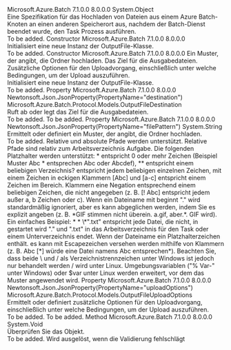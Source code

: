 <Type Name="OutputFile" FullName="Microsoft.Azure.Batch.Protocol.Models.OutputFile">
  <TypeSignature Language="C#" Value="public class OutputFile" />
  <TypeSignature Language="ILAsm" Value=".class public auto ansi beforefieldinit OutputFile extends System.Object" />
  <TypeSignature Language="DocId" Value="T:Microsoft.Azure.Batch.Protocol.Models.OutputFile" />
  <TypeSignature Language="VB.NET" Value="Public Class OutputFile" />
  <TypeSignature Language="F#" Value="type OutputFile = class" />
  <AssemblyInfo>
    <AssemblyName>Microsoft.Azure.Batch</AssemblyName>
    <AssemblyVersion>7.1.0.0</AssemblyVersion>
    <AssemblyVersion>8.0.0.0</AssemblyVersion>
  </AssemblyInfo>
  <Base>
    <BaseTypeName>System.Object</BaseTypeName>
  </Base>
  <Interfaces />
  <Docs>
    <summary>
            Eine Spezifikation für das Hochladen von Dateien aus einem Azure Batch-Knoten an einen anderen Speicherort aus, nachdem der Batch-Dienst beendet wurde, den Task Prozess ausführen.
            </summary>
    <remarks>To be added.</remarks>
  </Docs>
  <Members>
    <Member MemberName=".ctor">
      <MemberSignature Language="C#" Value="public OutputFile ();" />
      <MemberSignature Language="ILAsm" Value=".method public hidebysig specialname rtspecialname instance void .ctor() cil managed" />
      <MemberSignature Language="DocId" Value="M:Microsoft.Azure.Batch.Protocol.Models.OutputFile.#ctor" />
      <MemberSignature Language="VB.NET" Value="Public Sub New ()" />
      <MemberType>Constructor</MemberType>
      <AssemblyInfo>
        <AssemblyName>Microsoft.Azure.Batch</AssemblyName>
        <AssemblyVersion>7.1.0.0</AssemblyVersion>
        <AssemblyVersion>8.0.0.0</AssemblyVersion>
      </AssemblyInfo>
      <Parameters />
      <Docs>
        <summary>
            Initialisiert eine neue Instanz der OutputFile-Klasse.
            </summary>
        <remarks>To be added.</remarks>
      </Docs>
    </Member>
    <Member MemberName=".ctor">
      <MemberSignature Language="C#" Value="public OutputFile (string filePattern, Microsoft.Azure.Batch.Protocol.Models.OutputFileDestination destination, Microsoft.Azure.Batch.Protocol.Models.OutputFileUploadOptions uploadOptions);" />
      <MemberSignature Language="ILAsm" Value=".method public hidebysig specialname rtspecialname instance void .ctor(string filePattern, class Microsoft.Azure.Batch.Protocol.Models.OutputFileDestination destination, class Microsoft.Azure.Batch.Protocol.Models.OutputFileUploadOptions uploadOptions) cil managed" />
      <MemberSignature Language="DocId" Value="M:Microsoft.Azure.Batch.Protocol.Models.OutputFile.#ctor(System.String,Microsoft.Azure.Batch.Protocol.Models.OutputFileDestination,Microsoft.Azure.Batch.Protocol.Models.OutputFileUploadOptions)" />
      <MemberSignature Language="VB.NET" Value="Public Sub New (filePattern As String, destination As OutputFileDestination, uploadOptions As OutputFileUploadOptions)" />
      <MemberSignature Language="F#" Value="new Microsoft.Azure.Batch.Protocol.Models.OutputFile : string * Microsoft.Azure.Batch.Protocol.Models.OutputFileDestination * Microsoft.Azure.Batch.Protocol.Models.OutputFileUploadOptions -&gt; Microsoft.Azure.Batch.Protocol.Models.OutputFile" Usage="new Microsoft.Azure.Batch.Protocol.Models.OutputFile (filePattern, destination, uploadOptions)" />
      <MemberType>Constructor</MemberType>
      <AssemblyInfo>
        <AssemblyName>Microsoft.Azure.Batch</AssemblyName>
        <AssemblyVersion>7.1.0.0</AssemblyVersion>
        <AssemblyVersion>8.0.0.0</AssemblyVersion>
      </AssemblyInfo>
      <Parameters>
        <Parameter Name="filePattern" Type="System.String" />
        <Parameter Name="destination" Type="Microsoft.Azure.Batch.Protocol.Models.OutputFileDestination" />
        <Parameter Name="uploadOptions" Type="Microsoft.Azure.Batch.Protocol.Models.OutputFileUploadOptions" />
      </Parameters>
      <Docs>
        <param name="filePattern">Ein Muster, der angibt, die Ordner hochladen.</param>
        <param name="destination">Das Ziel für die Ausgabedateien.</param>
        <param name="uploadOptions">Zusätzliche Optionen für den Uploadvorgang, einschließlich unter welche Bedingungen, um der Upload auszuführen.</param>
        <summary>
            Initialisiert eine neue Instanz der OutputFile-Klasse.
            </summary>
        <remarks>To be added.</remarks>
      </Docs>
    </Member>
    <Member MemberName="Destination">
      <MemberSignature Language="C#" Value="public Microsoft.Azure.Batch.Protocol.Models.OutputFileDestination Destination { get; set; }" />
      <MemberSignature Language="ILAsm" Value=".property instance class Microsoft.Azure.Batch.Protocol.Models.OutputFileDestination Destination" />
      <MemberSignature Language="DocId" Value="P:Microsoft.Azure.Batch.Protocol.Models.OutputFile.Destination" />
      <MemberSignature Language="VB.NET" Value="Public Property Destination As OutputFileDestination" />
      <MemberSignature Language="F#" Value="member this.Destination : Microsoft.Azure.Batch.Protocol.Models.OutputFileDestination with get, set" Usage="Microsoft.Azure.Batch.Protocol.Models.OutputFile.Destination" />
      <MemberType>Property</MemberType>
      <AssemblyInfo>
        <AssemblyName>Microsoft.Azure.Batch</AssemblyName>
        <AssemblyVersion>7.1.0.0</AssemblyVersion>
        <AssemblyVersion>8.0.0.0</AssemblyVersion>
      </AssemblyInfo>
      <Attributes>
        <Attribute>
          <AttributeName>Newtonsoft.Json.JsonProperty(PropertyName="destination")</AttributeName>
        </Attribute>
      </Attributes>
      <ReturnValue>
        <ReturnType>Microsoft.Azure.Batch.Protocol.Models.OutputFileDestination</ReturnType>
      </ReturnValue>
      <Docs>
        <summary>
            Ruft ab oder legt das Ziel für die Ausgabedateien.
            </summary>
        <value>To be added.</value>
        <remarks>To be added.</remarks>
      </Docs>
    </Member>
    <Member MemberName="FilePattern">
      <MemberSignature Language="C#" Value="public string FilePattern { get; set; }" />
      <MemberSignature Language="ILAsm" Value=".property instance string FilePattern" />
      <MemberSignature Language="DocId" Value="P:Microsoft.Azure.Batch.Protocol.Models.OutputFile.FilePattern" />
      <MemberSignature Language="VB.NET" Value="Public Property FilePattern As String" />
      <MemberSignature Language="F#" Value="member this.FilePattern : string with get, set" Usage="Microsoft.Azure.Batch.Protocol.Models.OutputFile.FilePattern" />
      <MemberType>Property</MemberType>
      <AssemblyInfo>
        <AssemblyName>Microsoft.Azure.Batch</AssemblyName>
        <AssemblyVersion>7.1.0.0</AssemblyVersion>
        <AssemblyVersion>8.0.0.0</AssemblyVersion>
      </AssemblyInfo>
      <Attributes>
        <Attribute>
          <AttributeName>Newtonsoft.Json.JsonProperty(PropertyName="filePattern")</AttributeName>
        </Attribute>
      </Attributes>
      <ReturnValue>
        <ReturnType>System.String</ReturnType>
      </ReturnValue>
      <Docs>
        <summary>
            Ermittelt oder definiert ein Muster, der angibt, die Ordner hochladen.
            </summary>
        <value>To be added.</value>
        <remarks>
            Relative und absolute Pfade werden unterstützt. Relative Pfade sind relativ zum Arbeitsverzeichnis Aufgabe. Die folgenden Platzhalter werden unterstützt: * entspricht 0 oder mehr Zeichen (Beispiel Muster Abc * entsprechen Abc oder Abcdef), ** entspricht einem beliebigen Verzeichnis? entspricht jedem beliebigen einzelnen Zeichen, mit einem Zeichen in eckigen Klammern [Abc] und [a-c] entspricht einem Zeichen im Bereich. Klammern eine Negation entsprechend einem beliebigen Zeichen, die nicht angegeben (z. B. [! Abc] entspricht jedem außer a, b Zeichen oder c). Wenn ein Dateiname mit beginnt "." wird standardmäßig ignoriert, aber es kann abgeglichen werden, indem Sie es explizit angeben (z. B. *GIF stimmen nicht überein. a.gif, aber.*. GIF wird). Ein einfaches Beispiel: * * \*".txt" entspricht jede Datei, die nicht, in gestartet wird "." und ".txt" in das Arbeitsverzeichnis für den Task oder einem Unterverzeichnis endet. Wenn der Dateiname ein Platzhalterzeichen enthält. es kann mit Escapezeichen versehen werden mithilfe von Klammern (z. B. Abc [*] würde eine Datei namens Abc entsprechen*). Beachten Sie, dass beide \ und / als Verzeichnistrennzeichen unter Windows ist jedoch nur behandelt werden / wird unter Linux. Umgebungsvariablen ("% Var-" unter Windows) oder $var unter Linux werden erweitert, vor dem das Muster angewendet wird.
            </remarks>
      </Docs>
    </Member>
    <Member MemberName="UploadOptions">
      <MemberSignature Language="C#" Value="public Microsoft.Azure.Batch.Protocol.Models.OutputFileUploadOptions UploadOptions { get; set; }" />
      <MemberSignature Language="ILAsm" Value=".property instance class Microsoft.Azure.Batch.Protocol.Models.OutputFileUploadOptions UploadOptions" />
      <MemberSignature Language="DocId" Value="P:Microsoft.Azure.Batch.Protocol.Models.OutputFile.UploadOptions" />
      <MemberSignature Language="VB.NET" Value="Public Property UploadOptions As OutputFileUploadOptions" />
      <MemberSignature Language="F#" Value="member this.UploadOptions : Microsoft.Azure.Batch.Protocol.Models.OutputFileUploadOptions with get, set" Usage="Microsoft.Azure.Batch.Protocol.Models.OutputFile.UploadOptions" />
      <MemberType>Property</MemberType>
      <AssemblyInfo>
        <AssemblyName>Microsoft.Azure.Batch</AssemblyName>
        <AssemblyVersion>7.1.0.0</AssemblyVersion>
        <AssemblyVersion>8.0.0.0</AssemblyVersion>
      </AssemblyInfo>
      <Attributes>
        <Attribute>
          <AttributeName>Newtonsoft.Json.JsonProperty(PropertyName="uploadOptions")</AttributeName>
        </Attribute>
      </Attributes>
      <ReturnValue>
        <ReturnType>Microsoft.Azure.Batch.Protocol.Models.OutputFileUploadOptions</ReturnType>
      </ReturnValue>
      <Docs>
        <summary>
            Ermittelt oder definiert zusätzliche Optionen für den Uploadvorgang, einschließlich unter welche Bedingungen, um der Upload auszuführen.
            </summary>
        <value>To be added.</value>
        <remarks>To be added.</remarks>
      </Docs>
    </Member>
    <Member MemberName="Validate">
      <MemberSignature Language="C#" Value="public virtual void Validate ();" />
      <MemberSignature Language="ILAsm" Value=".method public hidebysig newslot virtual instance void Validate() cil managed" />
      <MemberSignature Language="DocId" Value="M:Microsoft.Azure.Batch.Protocol.Models.OutputFile.Validate" />
      <MemberSignature Language="VB.NET" Value="Public Overridable Sub Validate ()" />
      <MemberSignature Language="F#" Value="abstract member Validate : unit -&gt; unit&#xA;override this.Validate : unit -&gt; unit" Usage="outputFile.Validate " />
      <MemberType>Method</MemberType>
      <AssemblyInfo>
        <AssemblyName>Microsoft.Azure.Batch</AssemblyName>
        <AssemblyVersion>7.1.0.0</AssemblyVersion>
        <AssemblyVersion>8.0.0.0</AssemblyVersion>
      </AssemblyInfo>
      <ReturnValue>
        <ReturnType>System.Void</ReturnType>
      </ReturnValue>
      <Parameters />
      <Docs>
        <summary>
            Überprüfen Sie das Objekt.
            </summary>
        <remarks>To be added.</remarks>
        <exception cref="T:Microsoft.Rest.ValidationException">
            Wird ausgelöst, wenn die Validierung fehlschlägt
            </exception>
      </Docs>
    </Member>
  </Members>
</Type>